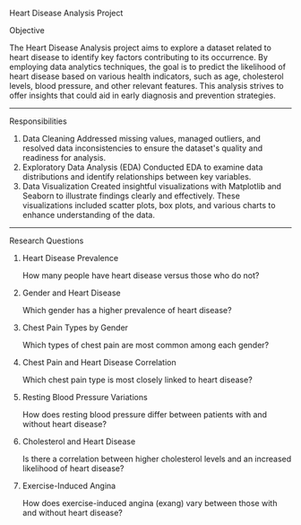 Heart Disease Analysis Project

Objective

The Heart Disease Analysis project aims to explore a dataset related to heart disease to identify key factors contributing to its occurrence. By employing data analytics techniques, the goal is to predict the likelihood of heart disease based on various health indicators, such as age, cholesterol levels, blood pressure, and other relevant features. This analysis strives to offer insights that could aid in early diagnosis and prevention strategies.
________________________________________
Responsibilities
1.	Data Cleaning
	Addressed missing values, managed outliers, and resolved data inconsistencies to ensure the dataset's quality and readiness for analysis.
2.	Exploratory Data Analysis (EDA)
	Conducted EDA to examine data distributions and identify relationships between key variables.
3.	Data Visualization
	Created insightful visualizations with Matplotlib and Seaborn to illustrate findings clearly and effectively. These visualizations included scatter plots, box plots, and various charts to enhance understanding of the data.
________________________________________
Research Questions
1.	Heart Disease Prevalence

	How many people have heart disease versus those who do not?

3.	Gender and Heart Disease

	Which gender has a higher prevalence of heart disease?

5.	Chest Pain Types by Gender

	Which types of chest pain are most common among each gender?

7.	Chest Pain and Heart Disease Correlation

	Which chest pain type is most closely linked to heart disease?

9.	Resting Blood Pressure Variations

	How does resting blood pressure differ between patients with and without heart disease?

11.	Cholesterol and Heart Disease

	Is there a correlation between higher cholesterol levels and an increased likelihood of heart disease?

13.	Exercise-Induced Angina

	How does exercise-induced angina (exang) vary between those with and without heart disease?
